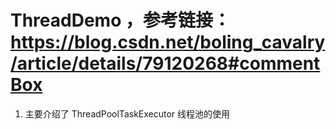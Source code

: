 # ThreadDemo ，参考链接：https://blog.csdn.net/boling_cavalry/article/details/79120268#commentBox
1. 主要介绍了 ThreadPoolTaskExecutor 线程池的使用

